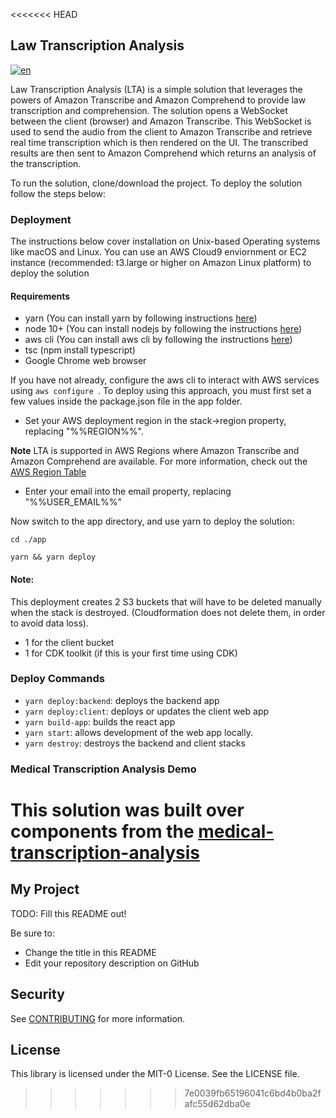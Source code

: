 <<<<<<< HEAD

## Law Transcription Analysis
[![en](https://img.shields.io/badge/lang-pt--br-green.svg)](https://github.com/dmtr33/law-transcription-demo/blob/main/README.pt-br.md)

Law Transcription Analysis (LTA) is a simple solution that leverages the powers of Amazon Transcribe and Amazon Comprehend to provide law transcription and comprehension. The solution opens a WebSocket between the client (browser) and Amazon Transcribe. This WebSocket is used to send the audio from the client to Amazon Transcribe and retrieve real time transcription which is then rendered on the UI. The transcribed results are then sent to Amazon Comprehend which returns an analysis of the transcription.

To run the solution, clone/download the project. To deploy the solution follow the steps below:

### Deployment
The instructions below cover installation on Unix-based Operating systems like macOS and Linux. 
You can use an AWS Cloud9 enviornment or EC2 instance (recommended: t3.large or higher on Amazon Linux platform) to deploy the solution

#### Requirements
* yarn (You can install yarn by following instructions [here](https://classic.yarnpkg.com/en/docs/install/))
* node 10+ (You can install nodejs by following the instructions [here](https://nodejs.org/en/download/))
* aws cli (You can install aws cli by following the instructions [here](https://docs.aws.amazon.com/cli/latest/userguide/install-macos.html))
* tsc (npm install typescript)
* Google Chrome web browser


If you have not already, configure the aws cli to interact with AWS services using ```aws configure ```.
To deploy using this approach, you must first set a few values inside the package.json file in the app folder.

* Set your AWS deployment region in the stack->region property, replacing "%%REGION%%". 

 **Note** LTA is supported in AWS Regions where Amazon Transcribe and Amazon Comprehend are available. For more information, check out the [AWS Region Table](https://aws.amazon.com/about-aws/global-infrastructure/regional-product-services/)
* Enter your email into the email property, replacing "%%USER_EMAIL%%"


Now switch to the app directory, and use yarn to deploy the solution:
```
cd ./app
```
```
yarn && yarn deploy
```
#### Note:

This deployment creates 2 S3 buckets that will have to be deleted manually when the stack is destroyed. (Cloudformation does not delete them, in order to avoid data loss).
* 1 for the client bucket
* 1 for CDK toolkit (if this is your first time using CDK)

### Deploy Commands

* ```yarn deploy:backend```: deploys the backend app
* ```yarn deploy:client```: deploys or updates the client web app
* ```yarn build-app```: builds the react app    
* ```yarn start```: allows development of the web app locally.
* ```yarn destroy```: destroys the backend and client stacks


### Medical Transcription Analysis Demo
This solution was built over components from the [medical-transcription-analysis](https://github.com/aws-samples/medical-transcription-analysis)
=======
## My Project

TODO: Fill this README out!

Be sure to:

* Change the title in this README
* Edit your repository description on GitHub

## Security

See [CONTRIBUTING](CONTRIBUTING.md#security-issue-notifications) for more information.

## License

This library is licensed under the MIT-0 License. See the LICENSE file.

>>>>>>> 7e0039fb65196041c6bd4b0ba2fafc55d62dba0e
